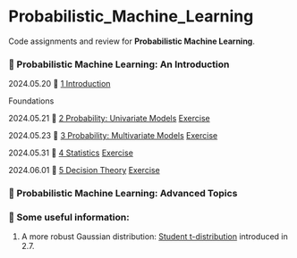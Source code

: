 # Probabilistic_Machine_Learning

Code assignments and review for **Probabilistic Machine Learning**.



### :book: Probabilistic Machine Learning: An Introduction

2024.05.20 :page_facing_up: [1 Introduction](PML_An_Introduction/1_Introduction.md)

Foundations

2024.05.21 :page_facing_up: [2 Probability: Univariate Models](PML_An_Introduction/A_Foundations/2_Probability_Univariate_Models.md)  [Exercise](PML_An_Introduction/Exercises/2_Exercises.md)

2024.05.23 :page_facing_up: [3 Probability: Multivariate Models](PML_An_Introduction/A_Foundations/3_Probability_Multivariate_Models.md) [Exercise](PML_An_Introduction/Exercises/3_Exercises.md)

2024.05.31 :page_facing_up: [4 Statistics](PML_An_Introduction/A_Foundations/4_Statistics.md) [Exercise](PML_An_Introduction/Exercises/4_Exercises.md)

2024.06.01 :page_facing_up: [5 Decision Theory](PML_An_Introduction/A_Foundations/5_Decision_Theory.md) [Exercise](PML_An_Introduction/Exercises/5_Exercises.md)


### :book: Probabilistic Machine Learning: Advanced Topics



### :wrench: Some useful information:

1. A more robust Gaussian distribution: [Student t-distribution](PML_An_Introduction/A_Foundations/2_Probability_Univariate_Models.md) introduced in 2.7.
